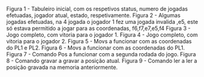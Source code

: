 Figura 1 - Tabuleiro inicial, com os respetivos status, numero de jogadas efetuadas, jogador atual, estado, respetivamente.
Figura 2 - Algumas jogadas efetuadas, na 4 jogada o jogador 1 fez uma jogada invalida ,e5, este só estava permitido a jogar para as coordenadas, f6,f7,e7,e5,f4
Figura 3 - Jogo completo, com vitoria para o jogador 1.
Figura 4 - Jogo completo, com vitoria para o jogador 2.
Figura 5 - Movs a funcionar com as coordenadas do PL1 e PL2.
Figura 6 - Movs a funcionar com as coordenadas do PL1.
Figura 7 - Comando Pos a funcionar com a segunda rodada do jogo.
Figura 8 - Comando gravar a gravar a posição atual.
Figura 9 - Comando ler a ler a posição gravada na memoria anteriormente.
